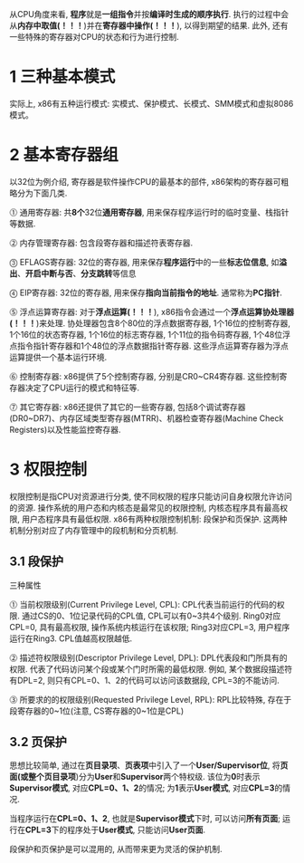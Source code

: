 从CPU角度来看, **程序**就是**一组指令**并按**编译时生成的顺序执行**. 执行的过程中会从**内存中取值(！！！**)并在**寄存器中操作(！！！**), 以得到期望的结果. 此外, 还有一些特殊的寄存器对CPU的状态和行为进行控制.

# 1 三种基本模式

实际上, x86有五种运行模式: 实模式、保护模式、长模式、SMM模式和虚拟8086模式。

# 2 基本寄存器组

以32位为例介绍, 寄存器是软件操作CPU的最基本的部件, x86架构的寄存器可粗略分为下面几类.

⓵ 通用寄存器: 共**8个**32位**通用寄存器**, 用来保存程序运行时的临时变量、栈指针等数据.

⓶ 内存管理寄存器: 包含段寄存器和描述符表寄存器.

⓷ EFLAGS寄存器: 32位的寄存器, 用来保存**程序运行**中的一些**标志位信息**, 如**溢出**、**开启中断与否**、**分支跳转**等信息

⓸ EIP寄存器: 32位的寄存器, 用来保存**指向当前指令的地址**. 通常称为**PC指针**.

⓹ 浮点运算寄存器: 对于**浮点运算(！！！**), x86指令会通过一个**浮点运算协处理器(！！！**)来处理. 协处理器包含8个80位的浮点数据寄存器, 1个16位的控制寄存器, 1个16位的状态寄存器, 1个16位的标志寄存器, 1个11位的指令码寄存器, 1个48位浮点指令指针寄存器和1个48位的浮点数据指针寄存器. 这些浮点运算寄存器为浮点运算提供一个基本运行环境.

⓺ 控制寄存器: x86提供了5个控制寄存器, 分别是CR0\~CR4寄存器. 这些控制寄存器决定了CPU运行的模式和特征等.

⓻ 其它寄存器: x86还提供了其它的一些寄存器, 包括8个调试寄存器(DR0\~DR7)、内存区域类型寄存器(MTRR)、机器检查寄存器(Machine Check Registers)以及性能监控寄存器.

# 3 权限控制

权限控制是指CPU对资源进行分类, 使不同权限的程序只能访问自身权限允许访问的资源. 操作系统的用户态和内核态是最常见的权限控制, 内核态程序具有最高权限, 用户态程序具有最低权限. x86有两种权限控制机制: 段保护和页保护. 这两种机制分别对应了内存管理中的段机制和分页机制.

## 3.1 段保护

三种属性

⓵ 当前权限级别(Current Privilege Level, CPL): CPL代表当前运行的代码的权限. 通过CS的0、1位记录代码的CPL值, CPL可以有0\~3共4个级别. Ring0对应CPL=0, 具有最高权限, 操作系统内核运行在该权限; Ring3对应CPL=3, 用户程序运行在Ring3. CPL值越高权限越低.

⓶ 描述符权限级别(Descriptor Privilege Level, DPL): DPL代表段和门所具有的权限. 代表了代码访问某个段或某个门时所需的最低权限. 例如, 某个数据段描述符有DPL=2, 则只有CPL=0、1、2的代码可以访问该数据段, CPL=3的不能访问.

⓷ 所要求的的权限级别(Requested Privilege Level, RPL): RPL比较特殊, 存在于段寄存器的0\~1位(注意, CS寄存器的0\~1位是CPL)

## 3.2 页保护

思想比较简单, 通过在**页目录项**、**页表项**中引入了一个**User/Supervisor位**, 将**页面(或整个页目录项**)分为**User**和**Supervisor**两个特权级. 该位为**0**时表示**Supervisor模式**, 对应**CPL=0、1、2**的情况; 为**1**表示**User模式**, 对应**CPL=3**的情况.

当程序运行在**CPL=0、1、2**, 也就是**Supervisor模式**下时, 可以访问**所有页面**; 运行在**CPL=3**下的程序处于**User模式**, 只能访问**User页面**.

段保护和页保护是可以混用的, 从而带来更为灵活的保护机制.


